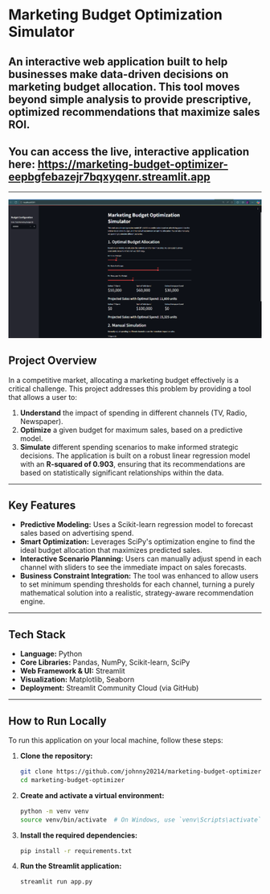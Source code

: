 # Marketing Budget Optimization Simulator
An interactive web application built to help businesses make data-driven decisions on marketing budget allocation. This tool moves beyond simple analysis to provide prescriptive, optimized recommendations that maximize sales ROI.
---
**You can access the live, interactive application here:**
**https://marketing-budget-optimizer-eepbgfebazejr7bqxyqenr.streamlit.app**
---
---
![screenshot](images/images.png)
## Project Overview
In a competitive market, allocating a marketing budget effectively is a critical challenge. This project addresses this problem by providing a tool that allows a user to:
1.  **Understand** the impact of spending in different channels (TV, Radio, Newspaper).
2.  **Optimize** a given budget for maximum sales, based on a predictive model.
3.  **Simulate** different spending scenarios to make informed strategic decisions.
The application is built on a robust linear regression model with an **R-squared of 0.903**, ensuring that its recommendations are based on statistically significant relationships within the data.
---
## Key Features
*   **Predictive Modeling:** Uses a Scikit-learn regression model to forecast sales based on advertising spend.
*   **Smart Optimization:** Leverages SciPy's optimization engine to find the ideal budget allocation that maximizes predicted sales.
*   **Interactive Scenario Planning:** Users can manually adjust spend in each channel with sliders to see the immediate impact on sales forecasts.
*   **Business Constraint Integration:** The tool was enhanced to allow users to set minimum spending thresholds for each channel, turning a purely mathematical solution into a realistic, strategy-aware recommendation engine.
  
---
## Tech Stack
*   **Language:** Python
*   **Core Libraries:** Pandas, NumPy, Scikit-learn, SciPy
*   **Web Framework & UI:** Streamlit
*   **Visualization:** Matplotlib, Seaborn
*   **Deployment:** Streamlit Community Cloud (via GitHub)
---
## How to Run Locally

To run this application on your local machine, follow these steps:
1.  **Clone the repository:**
    ```bash
    git clone https://github.com/johnny20214/marketing-budget-optimizer.git
    cd marketing-budget-optimizer
    ```
2.  **Create and activate a virtual environment:**
    ```bash
    python -m venv venv
    source venv/bin/activate  # On Windows, use `venv\Scripts\activate`
    ```
3.  **Install the required dependencies:**
    ```bash
    pip install -r requirements.txt
    ```

4.  **Run the Streamlit application:**
    ```bash
    streamlit run app.py
    ```
